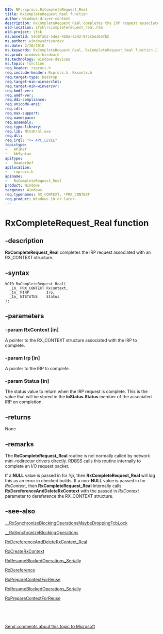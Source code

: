 ```yaml
---
UID: NF:rxprocs.RxCompleteRequest_Real
title: RxCompleteRequest_Real function
author: windows-driver-content
description: RxCompleteRequest_Real completes the IRP request associated with an RX_CONTEXT structure.
old-location: ifsk\rxcompleterequest_real.htm
old-project: ifsk
ms.assetid: 54d8fab2-bde3-4b8a-8542-075c5e30afbb
ms.author: windowsdriverdev
ms.date: 2/16/2018
ms.keywords: RxCompleteRequest_Real, RxCompleteRequest_Real function [Installable File System Drivers], ifsk.rxcompleterequest_real, rxref_9d779281-7e95-45b7-a633-62a4280a6bea.xml, rxprocs/RxCompleteRequest_Real
ms.prod: windows-hardware
ms.technology: windows-devices
ms.topic: function
req.header: rxprocs.h
req.include-header: Rxprocs.h, Rxcontx.h
req.target-type: Desktop
req.target-min-winverclnt: 
req.target-min-winversvr: 
req.kmdf-ver: 
req.umdf-ver: 
req.ddi-compliance: 
req.unicode-ansi: 
req.idl: 
req.max-support: 
req.namespace: 
req.assembly: 
req.type-library: 
req.lib: NtosKrnl.exe
req.dll: 
req.irql: "<= APC_LEVEL"
topictype:
-	APIRef
-	kbSyntax
apitype:
-	HeaderDef
apilocation:
-	rxprocs.h
apiname:
-	RxCompleteRequest_Real
product: Windows
targetos: Windows
req.typenames: RX_CONTEXT, *PRX_CONTEXT
req.product: Windows 10 or later.
---
```


# RxCompleteRequest_Real function


## -description


<b>RxCompleteRequest_Real</b> completes the IRP request associated with an RX_CONTEXT structure.


## -syntax


````
VOID RxCompleteRequest_Real(
  _In_ PRX_CONTEXT RxContext,
  _In_ PIRP        Irp,
  _In_ NTSTATUS    Status
);
````


## -parameters




### -param RxContext [in]

A pointer to the RX_CONTEXT structure associated with the IRP to complete.


### -param Irp [in]

A pointer to the IRP to complete.


### -param Status [in]

The status value to return when the IRP request is complete. This is the value that will be stored in the <b>IoStatus.Status</b> member of the associated IRP on completion.


## -returns



None




## -remarks



The <b>RxCompleteRequest_Real</b> routine is not normally called by network mini-redirector drivers directly. RDBSS calls this routine internally to complete an I/O request packet. 

If a <b>NULL</b> value is passed in for <i>Irp</i>, then <b>RxCompleteRequest_Real</b> will log this as an error in checked builds. If a non-<b>NULL</b> value is passed in for <i>RxContex</i>t, then <b>RxCompleteRequest_Real</b> internally calls <b>RxDereferenceAndDeleteRxContext</b> with the passed in <i>RxContext</i> parameter to dereference the RX_CONTEXT structure. 




## -see-also

<a href="https://msdn.microsoft.com/library/windows/hardware/ff557382">__RxSynchronizeBlockingOperationsMaybeDroppingFcbLock</a>



<a href="..\rxcontx\nf-rxcontx-__rxsynchronizeblockingoperations.md">__RxSynchronizeBlockingOperations</a>



<a href="..\rxcontx\nf-rxcontx-rxdereferenceanddeleterxcontext_real.md">RxDereferenceAndDeleteRxContext_Real</a>



<a href="..\rxcontx\nf-rxcontx-rxcreaterxcontext.md">RxCreateRxContext</a>



<a href="..\rxcontx\nf-rxcontx-rxresumeblockedoperations_serially.md">RxResumeBlockedOperations_Serially</a>



<a href="..\rxprocs\nf-rxprocs-rxdereference.md">RxDereference</a>



<a href="..\rxcontx\nf-rxcontx-rxpreparecontextforreuse.md">RxPrepareContextForReuse</a>



<a href="..\rxcontx\nf-rxcontx-rxresumeblockedoperations_serially.md">RxResumeBlockedOperations_Serially</a>



<a href="..\rxcontx\nf-rxcontx-rxpreparecontextforreuse.md">RxPrepareContextForReuse</a>



 

 

<a href="mailto:wsddocfb@microsoft.com?subject=Documentation%20feedback [ifsk\ifsk]:%20RxCompleteRequest_Real function%20 RELEASE:%20(2/16/2018)&amp;body=%0A%0APRIVACY STATEMENT%0A%0AWe use your feedback to improve the documentation. We don't use your email address for any other purpose, and we'll remove your email address from our system after the issue that you're reporting is fixed. While we're working to fix this issue, we might send you an email message to ask for more info. Later, we might also send you an email message to let you know that we've addressed your feedback.%0A%0AFor more info about Microsoft's privacy policy, see http://privacy.microsoft.com/en-us/default.aspx." title="Send comments about this topic to Microsoft">Send comments about this topic to Microsoft</a>

